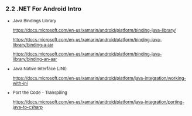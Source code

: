 ### 2.2 .NET For Android Intro

<small>

*   Java Bindings Library

    https://docs.microsoft.com/en-us/xamarin/android/platform/binding-java-library/

    https://docs.microsoft.com/en-us/xamarin/android/platform/binding-java-library/binding-a-jar

    https://docs.microsoft.com/en-us/xamarin/android/platform/binding-java-library/binding-an-aar
    
*   Java Native Interface (JNI)

    https://docs.microsoft.com/en-us/xamarin/android/platform/java-integration/working-with-jni

*   Port the Code - Transpiling

    https://docs.microsoft.com/en-us/xamarin/android/platform/java-integration/porting-java-to-csharp


</small>